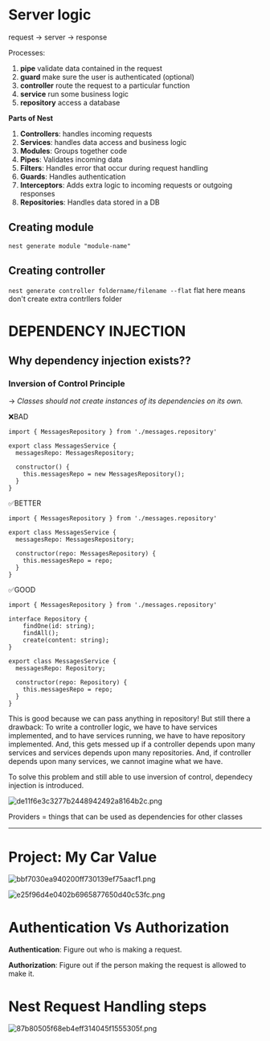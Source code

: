 # Server logic

request -> server -> response

Processes:
1.  **pipe** validate data contained in the request
2.  **guard** make sure the user is authenticated (optional)
3.  **controller** route the request to a particular function
4.  **service** run some business logic
5.  **repository** access a database

**Parts of Nest**

1.  **Controllers**: handles incoming requests
2.  **Services**: handles data access and business logic
3.  **Modules**: Groups together code
4.  **Pipes**: Validates incoming data
5.  **Filters**: Handles error that occur during request handling
6.  **Guards**: Handles authentication
7.  **Interceptors**: Adds extra logic to incoming requests or outgoing responses
8.  **Repositories**: Handles data stored in a DB


## Creating module
`nest generate module "module-name"`

## Creating controller
`nest generate controller foldername/filename --flat`
flat here means don't create extra contrllers folder

# DEPENDENCY INJECTION

## Why dependency injection exists??

### Inversion of Control Principle
-> *Classes should not create instances of its dependencies on its own.*

❌BAD
```
import { MessagesRepository } from './messages.repository'

export class MessagesService {
  messagesRepo: MessagesRepository;

  constructor() {
    this.messagesRepo = new MessagesRepository();
  }
}
```

✅BETTER
```
import { MessagesRepository } from './messages.repository'

export class MessagesService {
  messagesRepo: MessagesRepository;

  constructor(repo: MessagesRepository) {
    this.messagesRepo = repo;
  }
}
```

✅GOOD
```
import { MessagesRepository } from './messages.repository'

interface Repository {
	findOne(id: string);
	findAll();
	create(content: string);
}

export class MessagesService {
  messagesRepo: Repository;

  constructor(repo: Repository) {
    this.messagesRepo = repo;
  }
}
```	

This is good because we can pass anything in repository! But still there a drawback:
To write a controller logic, we have to have services implemented, and to have services running, we have to have repository implemented. And, this gets messed up if a controller depends upon many services and services depends upon many repositories. And, if controller depends upon many services, we cannot imagine what we have.

To solve this problem and still able to use inversion of control, dependecy injection is introduced.

![de11f6e3c3277b2448942492a8164b2c.png](:/886f9a0bb4e541c5808e39d1125c314f)


Providers = things that can be used as dependencies for other classes

* * *

# Project: My Car Value 

![bbf7030ea940200ff730139ef75aacf1.png](:/b2d9bcf361224d6db4ed04a6b826c0d6)

![e25f96d4e0402b6965877650d40c53fc.png](:/18379e900335459f85bb29fc718a28e4)

# Authentication Vs Authorization

**Authentication**: Figure out who is making a request.

**Authorization**: Figure out if the person making the request is allowed to make it.

# Nest Request Handling steps

![87b80505f68eb4eff314045f1555305f.png](:/be392015a189481d862b2c7ef94f3b05)

